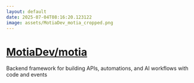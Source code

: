 ```yaml
---
layout: default
date: 2025-07-04T08:16:20.123122
image: assets/MotiaDev_motia_cropped.png
---
```


# [MotiaDev/motia](https://github.com/MotiaDev/motia)

Backend framework for building APIs, automations, and AI workflows with code and events
